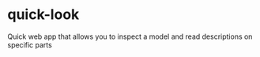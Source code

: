 # quick-look
Quick web app that allows you to inspect a model and read descriptions on specific parts
